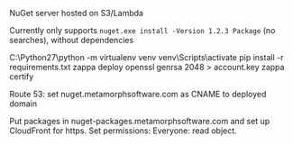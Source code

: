 NuGet server hosted on S3/Lambda

Currently only supports `nuget.exe install -Version 1.2.3 Package` (no searches), without dependencies

C:\Python27\python -m virtualenv venv
venv\Scripts\activate
pip install -r requirements.txt
zappa deploy
openssl genrsa 2048 > account.key
zappa certify

Route 53: set nuget.metamorphsoftware.com as CNAME to deployed domain

Put packages in nuget-packages.metamorphsoftware.com and set up CloudFront for https. Set permissions: Everyone: read object.
